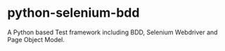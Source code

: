 # python-selenium-bdd
A Python based Test framework including BDD, Selenium Webdriver and Page Object Model.


